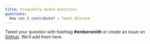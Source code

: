 ```yaml
---
title: Frequently Asked Questions
questions:
  How can I contribute? : Tweet @tarasm
---
```

Tweet your question with hashtag **#embersmith** or create an issue on [GitHub](https://github.com/taras/embersmith/issues/new). We'll add them here.